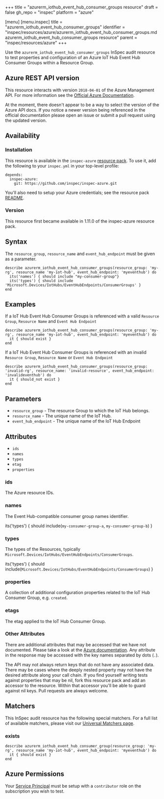 +++
title = "azurerm_iothub_event_hub_consumer_groups resource"
draft = false
gh_repo = "inspec"
platform = "azure"

[menu]
  [menu.inspec]
    title = "azurerm_iothub_event_hub_consumer_groups"
    identifier = "inspec/resources/azure/azurerm_iothub_event_hub_consumer_groups.md azurerm_iothub_event_hub_consumer_groups resource"
    parent = "inspec/resources/azure"
+++

Use the `azurerm_iothub_event_hub_consumer_groups` InSpec audit resource to test properties and configuration of
an Azure IoT Hub Event Hub Consumer Groups within a Resource Group.

## Azure REST API version

This resource interacts with version `2018-04-01` of the Azure Management API. For more
information see the [Official Azure Documentation](https://docs.microsoft.com/en-us/rest/api/iothub/iothubresource/geteventhubconsumergroup).

At the moment, there doesn't appear to be a way to select the version of the
Azure API docs. If you notice a newer version being referenced in the official
documentation please open an issue or submit a pull request using the updated
version.

## Availability

### Installation

This resource is available in the `inspec-azure` [resource
pack](/inspec/glossary/#resource-pack). To use it, add the
following to your `inspec.yml` in your top-level profile:

    depends:
      inspec-azure:
        git: https://github.com/inspec/inspec-azure.git

You'll also need to setup your Azure credentials; see the resource pack
[README](https://github.com/inspec/inspec-azure#inspec-for-azure).

### Version

This resource first became available in 1.11.0 of the inspec-azure resource pack.

## Syntax

The `resource_group`, `resource_name` and `event_hub_endpoint` must be given as a parameter.

    describe azurerm_iothub_event_hub_consumer_groups(resource_group: 'my-rg', resource_name 'my-iot-hub', event_hub_endpoint: 'myeventhub') do
      its('names') { should include "my-consumer-group"}
      its('types') { should include 'Microsoft.Devices/IotHubs/EventHubEndpoints/ConsumerGroups' }
    end

## Examples

If a IoT Hub Event Hub Consumer Groups is referenced with a valid `Resource Group`, `Resource Name` and `Event Hub Endpoint`

    describe azurerm_iothub_event_hub_consumer_groups(resource_group: 'my-rg', resource_name 'my-iot-hub', event_hub_endpoint: 'myeventhub') do
      it { should exist }
    end

If a IoT Hub Event Hub Consumer Groups is referenced with an invalid `Resource Group`, `Resource Name` or `Event Hub Endpoint`

    describe azurerm_iothub_event_hub_consumer_groups(resource_group: 'invalid-rg', resource_name: 'invalid-resource', event_hub_endpoint: 'invalideventhub') do
      it { should_not exist }
    end

## Parameters

- `resource_group` - The resource Group to which the IoT Hub belongs.
- `resource_name` - The unique name of the IoT Hub.
- `event_hub_endpoint` - The unique name of the IoT Hub Endpoint

## Attributes

- `ids`
- `names`
- `types`
- `etag`
- `properties`

### ids

The Azure resource IDs.

### names

The Event Hub-compatible consumer group names identifier.

its('types') { should include(`my-consumer-group-a`, `my-consumer-group-b`) }

### types

The types of the Resources, typically `Microsoft.Devices/IotHubs/EventHubEndpoints/ConsumerGroups`.

its('types') { should include(`Microsoft.Devices/IotHubs/EventHubEndpoints/ConsumerGroups`) }

### properties

A collection of additional configuration properties related to the IoT Hub Consumer Group, e.g. `created`.

### etags

The etag applied to the IoT Hub Consumer Group.

### Other Attributes

There are additional attributes that may be accessed that we have not
documented. Please take a look at the [Azure documentation](#azure-rest-api-version).
Any attribute in the response may be accessed with the key names separated by
dots (`.`).

The API may not always return keys that do not have any associated data. There
may be cases where the deeply nested property may not have the desired
attribute along your call chain. If you find yourself writing tests against
properties that may be nil, fork this resource pack and add an accessor to the
resource. Within that accessor you'll be able to guard against nil keys. Pull
requests are always welcome.

## Matchers

This InSpec audit resource has the following special matchers. For a full list of
available matchers, please visit our [Universal Matchers
page](/inspec/matchers/).

### exists

    describe azurerm_iothub_event_hub_consumer_group(resource_group: 'my-rg', resource_name 'my-iot-hub', event_hub_endpoint: 'myeventhub') do
      it { should exist }
    end

## Azure Permissions

Your [Service
Principal](https://docs.microsoft.com/en-us/azure/azure-resource-manager/resource-group-create-service-principal-portal)
must be setup with a `contributor` role on the subscription you wish to test.
